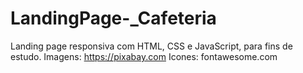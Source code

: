 # LandingPage-_Cafeteria
Landing page responsiva com HTML, CSS e JavaScript, para fins de estudo.
Imagens: https://pixabay.com
Icones: fontawesome.com
